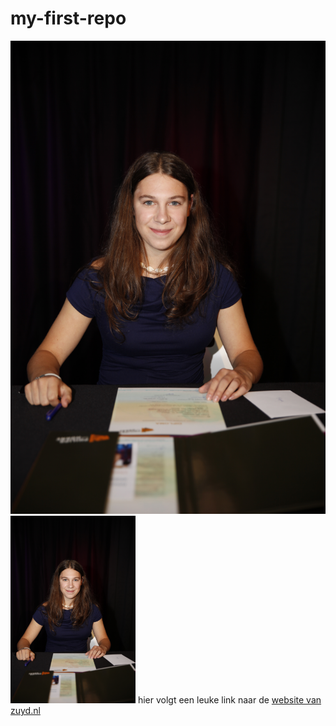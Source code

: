 # my-first-repo
![picture](faye.JPEG)
<img src="faye.JPEG" alt="picture" width="200">
hier volgt een leuke link naar de [website van zuyd.nl](https://zuyd.nl)
